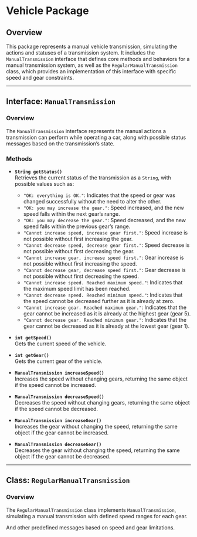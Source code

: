 # Vehicle Package

## Overview

This package represents a manual vehicle transmission, simulating the actions and statuses of a transmission system. 
It includes the `ManualTransmission` interface that defines core methods and behaviors for a manual transmission system, 
as well as the `RegularManualTransmission` class, which provides an implementation of this interface with specific 
speed and gear constraints.

---

## Interface: `ManualTransmission`

### Overview

The `ManualTransmission` interface represents the manual actions a transmission can perform 
while operating a car, along with possible status messages based on the transmission’s state.

### Methods

- **`String getStatus()`**  
  Retrieves the current status of the transmission as a `String`, with possible values such as:
  - `"OK: everything is OK."`: Indicates that the speed or gear was changed successfully without the need to alter the other.
  - `"OK: you may increase the gear."`: Speed increased, and the new speed falls within the next gear’s range.
  - `"OK: you may decrease the gear."`: Speed decreased, and the new speed falls within the previous gear’s range.
  - `"Cannot increase speed, increase gear first."`: Speed increase is not possible without first increasing the gear.
  - `"Cannot decrease speed, decrease gear first."`: Speed decrease is not possible without first decreasing the gear.
  - `"Cannot increase gear, increase speed first."`: Gear increase is not possible without first increasing the speed.
  - `"Cannot decrease gear, decrease speed first."`: Gear decrease is not possible without first decreasing the speed.
  - `"Cannot increase speed. Reached maximum speed."`: Indicates that the maximum speed limit has been reached.
  - `"Cannot decrease speed. Reached minimum speed."`: Indicates that the speed cannot be decreased further as it is already at zero.
  - `"Cannot increase gear. Reached maximum gear."`: Indicates that the gear cannot be increased as it is already at the highest gear (gear 5).
  - `"Cannot decrease gear. Reached minimum gear."`: Indicates that the gear cannot be decreased as it is already at the lowest gear (gear 1).

- **`int getSpeed()`**  
  Gets the current speed of the vehicle.

- **`int getGear()`**  
  Gets the current gear of the vehicle.

- **`ManualTransmission increaseSpeed()`**  
  Increases the speed without changing gears, returning the same object if the speed cannot be increased.

- **`ManualTransmission decreaseSpeed()`**  
  Decreases the speed without changing gears, returning the same object if the speed cannot be decreased.

- **`ManualTransmission increaseGear()`**  
  Increases the gear without changing the speed, returning the same object if the gear cannot be increased.

- **`ManualTransmission decreaseGear()`**  
  Decreases the gear without changing the speed, returning the same object if the gear cannot be decreased.

---

## Class: `RegularManualTransmission`

### Overview

The `RegularManualTransmission` class implements `ManualTransmission`, simulating a manual transmission with defined speed ranges for each gear.

And other predefined messages based on speed and gear limitations.
